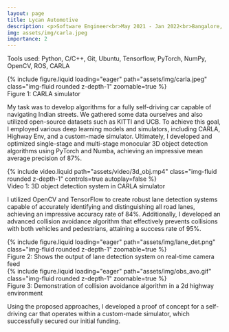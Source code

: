 ```yaml
---
layout: page
title: Lycan Automotive
description: <p>Software Engineer<br>May 2021 - Jan 2022<br>Bangalore, India</p>
img: assets/img/carla.jpeg
importance: 2
---
```


Tools used: Python, C/C++, Git, Ubuntu, Tensorflow, PyTorch, NumPy, OpenCV, ROS, CARLA

<div class="row mt-3">
    {% include figure.liquid loading="eager" path="assets/img/carla.jpeg" class="img-fluid rounded z-depth-1" zoomable=true %}
</div>
<div class="caption">
    Figure 1: CARLA simulator
</div>

My task was to develop algorithms for a fully self-driving car capable of navigating Indian streets. We gathered some data ourselves and also utilized open-source datasets such as KITTI and UCB. To achieve this goal, I employed various deep learning models and simulators, including CARLA, Highway Env, and a custom-made simulator. Ultimately, I developed and optimized single-stage and multi-stage monocular 3D object detection algorithms using PyTorch and Numba, achieving an impressive mean average precision of 87%.

<div class="row mt-3">
    {% include video.liquid path="assets/video/3d_obj.mp4" class="img-fluid rounded z-depth-1" controls=true autoplay=false %}
</div>
<div class="caption">
    Video 1: 3D object detection system in CARLA simulator
</div>

I utilized OpenCV and TensorFlow to create robust lane detection systems capable of accurately identifying and distinguishing all road lanes, achieving an impressive accuracy rate of 84%. Additionally, I developed an advanced collision avoidance algorithm that effectively prevents collisions with both vehicles and pedestrians, attaining a success rate of 95%.

<div class="row mt-3">
    {% include figure.liquid loading="eager" path="assets/img/lane_det.png" class="img-fluid rounded z-depth-1" zoomable=true %}
</div>
<div class="caption">
    Figure 2: Shows the output of lane detection system on real-time camera feed
</div>

<div class="row mt-3">
    {% include figure.liquid loading="eager" path="assets/img/obs_avo.gif" class="img-fluid rounded z-depth-1" zoomable=true %}
</div>
<div class="caption">
    Figure 3: Demonstration of collision avoidance algorithm in a 2d highway environment
</div>

Using the proposed approaches, I developed a proof of concept for a self-driving car that operates within a custom-made simulator, which successfully secured our initial funding.
